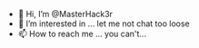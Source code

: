 - 👋 Hi, I’m @MasterHack3r
- 👀 I’m interested in ... let me not chat too loose
- 📫 How to reach me ... you can't...
